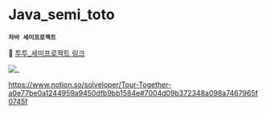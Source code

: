 # Java_semi_toto

**`자바 세미프로젝트`**


🔎 [투투_세미프로젝트 링크](https://www.notion.so/solveloper/Tour-Together-a0e77be0a1244959a9450dfb9bb1584e)


![_](https://user-images.githubusercontent.com/60641833/142145649-ce1fac51-f834-4c12-af76-aacf8be618ab.jpg)

https://www.notion.so/solveloper/Tour-Together-a0e77be0a1244959a9450dfb9bb1584e#7004d09b372348a098a7467965f0745f
